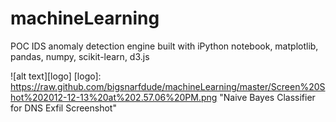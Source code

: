 machineLearning
===============

POC IDS anomaly detection engine built with iPython notebook, matplotlib, pandas, numpy, scikit-learn, d3.js


![alt text][logo]
[logo]: https://raw.github.com/bigsnarfdude/machineLearning/master/Screen%20Shot%202012-12-13%20at%202.57.06%20PM.png "Naive Bayes Classifier for DNS Exfil Screenshot"
